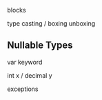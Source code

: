 blocks

type casting / boxing unboxing

## Nullable Types

var keyword

int x / decimal y

exceptions

